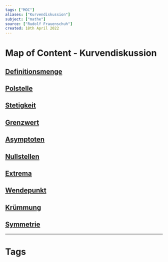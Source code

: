 ```yaml
---
tags: ["MOC"]
aliases: ["Kurvendiskussion"]
subject: ["mathe"]
source: ["Rudolf Frauenschuh"]
created: 18th April 2022
---
```


# Map of Content - Kurvendiskussion

## [Definitionsmenge](Definitionsmenge.md)

## [Polstelle](Polstelle.md)

## [Stetigkeit](Stetigkeit.md)

## [Grenzwert](Grenzwert.md)

## [Asymptoten](Asymptote.md)

## [Nullstellen](Nullstelle.md)

## [Extrema](Extremwert.md)

## [Wendepunkt](Wendepunkt.md) 

## [Krümmung](Krümmung.md)

## [Symmetrie](Symmetrie.md)

---

# Tags
